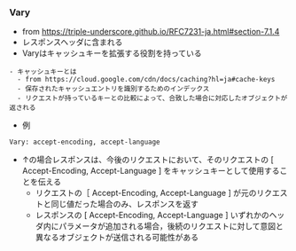 ### Vary
- from https://triple-underscore.github.io/RFC7231-ja.html#section-7.1.4
- レスポンスヘッダに含まれる
- Varyはキャッシュキーを拡張する役割を持っている
```
- キャッシュキーとは
  - from https://cloud.google.com/cdn/docs/caching?hl=ja#cache-keys
  - 保存されたキャッシュエントリを識別するためのインデックス
  - リクエストが持っているキーとの比較によって、合致した場合に対応したオブジェクトが返される
```

- 例
```
Vary: accept-encoding, accept-language
```
- ↑の場合レスポンスは、今後のリクエストにおいて、そのリクエストの [ Accept-Encoding, Accept-Language ] をキャッシュキーとして使用することを伝える
  - リクエストの［ Accept-Encoding, Accept-Language ] が元のリクエストと同じ値だった場合のみ、レスポンスを返す
  - レスポンスの [ Accept-Encoding, Accept-Language ] いずれかのヘッダ内にパラメータが追加される場合，後続のリクエストに対して意図と異なるオブジェクトが送信される可能性がある
